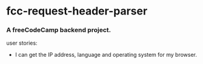 # fcc-request-header-parser
### A freeCodeCamp backend project.

 user stories:

- I can get the IP address, language and operating system for my browser.
